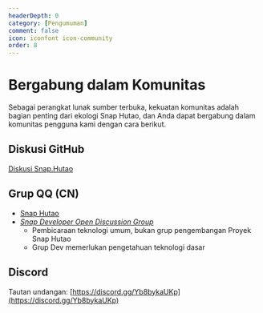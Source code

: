 ```yaml
---
headerDepth: 0
category: [Pengumuman]
comment: false
icon: iconfont icon-community
order: 8
---
```


# Bergabung dalam Komunitas

Sebagai perangkat lunak sumber terbuka, kekuatan komunitas adalah bagian penting dari ekologi Snap Hutao, dan Anda dapat bergabung dalam komunitas pengguna kami dengan cara berikut.

<!-- @include: star-request.md -->

## <HopeIcon icon="iconfont icon-github" size="1.5rem" /> Diskusi GitHub

[Diskusi Snap.Hutao](https://github.com/DGP-Studio/Snap.Hutao/discussions)

## <HopeIcon icon="iconfont icon-qq" size="1.5rem" color="rgb(0,126,198)" /> Grup QQ (CN)

- [Snap Hutao](http://qm.qq.com/cgi-bin/qm/qr?_wv=1027&k=DmW_LDX35YEr1CQZwjZ6x4JYP03soai2&authKey=z3PzXsuYlaPTm%2FW7TyE0o9KNz7H6LA%2BTEZ4mK2BE9%2Fcz0HhH3s1qgbydciAmrGeg&noverify=0&group_code=910780153)
- [_Snap Developer Open Discussion Group_](http://qm.qq.com/cgi-bin/qm/qr?_wv=1027&k=XJPjE6ffuYPkZmXvujdP1ZDY2BqL8RDg&authKey=YHBYvW4KmPUpPjGwYwGduG7ZELhFIkd9QxLHuwBFmm4UvQH1ThWiv%2FKPgeckiqt4&noverify=0&group_code=982424236)
  - Pembicaraan teknologi umum, bukan grup pengembangan Proyek Snap Hutao
  - Grup Dev memerlukan pengetahuan teknologi dasar

## <HopeIcon icon="iconfont icon-discord1" size="1.5rem" color="rgb(115,139,216)" /> Discord

Tautan undangan: [https://discord.gg/Yb8bykaUKp](https://discord.gg/Yb8bykaUKp)